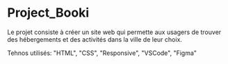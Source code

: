 # Project_Booki
Le projet consiste à créer un site web qui permette aux usagers de trouver des hébergements et des activités dans la ville de leur choix.

Tehnos utilisés: 
"HTML", "CSS", "Responsive", "VSCode", "Figma"
